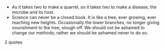  - As it takes two to make a quarrel, so it takes two to make a disease, the microbe and its host.
 - Science can never be a closed book. It is like a tree, ever growing, ever reaching new heights. Occasionally the lower branches, no longer giving nourishment to the tree, slough off. We should not be ashamed to change our methods; rather we should be ashamed never to do so.

2 quotes